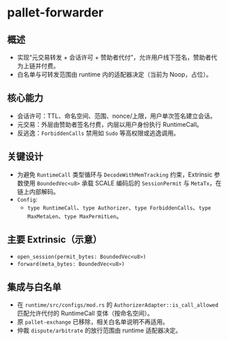 # pallet-forwarder

## 概述
- 实现“元交易转发 + 会话许可 + 赞助者代付”，允许用户线下签名，赞助者代为上链并付费。
- 白名单与可转发范围由 runtime 内的适配器决定（当前为 Noop，占位）。

## 核心能力
- 会话许可：TTL、命名空间、范围、nonce/上限，用户单次签名建立会话。
- 元交易：外层由赞助者签名付费，内层以用户身份执行 RuntimeCall。
- 反逃逸：`ForbiddenCalls` 禁用如 `Sudo` 等高权限或逃逸调用。

## 关键设计
- 为避免 `RuntimeCall` 类型循环与 `DecodeWithMemTracking` 约束，Extrinsic 参数使用 `BoundedVec<u8>` 承载 SCALE 编码后的 `SessionPermit` 与 `MetaTx`，在链上内部解码。
- `Config`:
  - `type RuntimeCall`、`type Authorizer`、`type ForbiddenCalls`、`type MaxMetaLen`、`type MaxPermitLen`。

## 主要 Extrinsic（示意）
- `open_session(permit_bytes: BoundedVec<u8>)`
- `forward(meta_bytes: BoundedVec<u8>)`

## 集成与白名单
- 在 `runtime/src/configs/mod.rs` 的 `AuthorizerAdapter::is_call_allowed` 匹配允许代付的 RuntimeCall 变体（按命名空间）。
- 原 `pallet-exchange` 已移除，相关白名单说明不再适用。
- 仲裁 `dispute/arbitrate` 的放行范围由 runtime 适配器决定。
